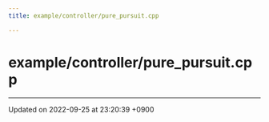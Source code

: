 ```yaml
---
title: example/controller/pure_pursuit.cpp

---
```


# example/controller/pure_pursuit.cpp








-------------------------------

Updated on 2022-09-25 at 23:20:39 +0900
